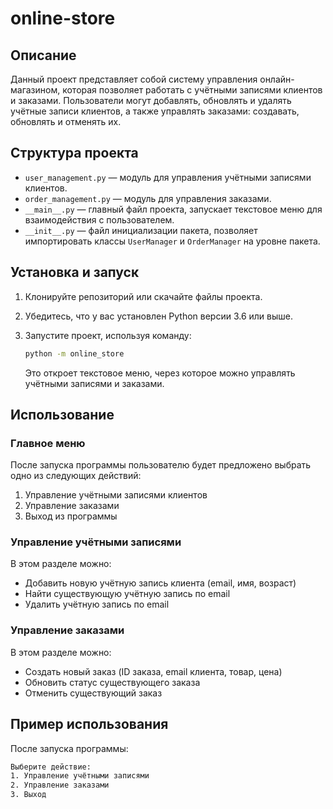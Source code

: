 # online-store

## Описание

Данный проект представляет собой систему управления онлайн-магазином, которая позволяет работать с учётными записями клиентов и заказами. Пользователи могут добавлять, обновлять и удалять учётные записи клиентов, а также управлять заказами: создавать, обновлять и отменять их.

## Структура проекта

- `user_management.py` — модуль для управления учётными записями клиентов.
- `order_management.py` — модуль для управления заказами.
- `__main__.py` — главный файл проекта, запускает текстовое меню для взаимодействия с пользователем.
- `__init__.py` — файл инициализации пакета, позволяет импортировать классы `UserManager` и `OrderManager` на уровне пакета.

## Установка и запуск

1. Клонируйте репозиторий или скачайте файлы проекта.

2. Убедитесь, что у вас установлен Python версии 3.6 или выше.

3. Запустите проект, используя команду:

    ```bash
    python -m online_store
    ```

   Это откроет текстовое меню, через которое можно управлять учётными записями и заказами.

## Использование

### Главное меню

После запуска программы пользователю будет предложено выбрать одно из следующих действий:

1. Управление учётными записями клиентов
2. Управление заказами
3. Выход из программы

### Управление учётными записями

В этом разделе можно:

- Добавить новую учётную запись клиента (email, имя, возраст)
- Найти существующую учётную запись по email
- Удалить учётную запись по email

### Управление заказами

В этом разделе можно:

- Создать новый заказ (ID заказа, email клиента, товар, цена)
- Обновить статус существующего заказа
- Отменить существующий заказ

## Пример использования

После запуска программы:

```bash
Выберите действие:
1. Управление учётными записями
2. Управление заказами
3. Выход
